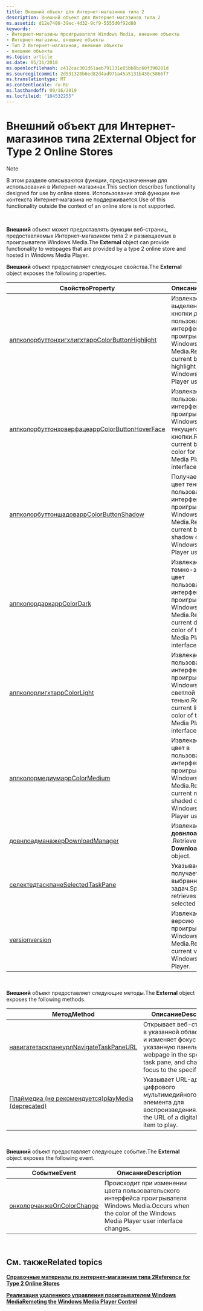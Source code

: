```yaml
---
title: Внешний объект для Интернет-магазинов типа 2
description: Внешний объект для Интернет-магазинов типа 2
ms.assetid: d12e7480-39ec-4d32-9cf9-5555d0f92d80
keywords:
- Интернет-магазины проигрывателя Windows Media, внешние объекты
- Интернет-магазины, внешние объекты
- Тип 2 Интернет-магазинов, внешние объекты
- внешние объекты
ms.topic: article
ms.date: 05/31/2018
ms.openlocfilehash: c412cac301d61aeb791131e85bb8bc60f390201d
ms.sourcegitcommit: 2d531328b6ed82d4ad971a45a5131b430c5866f7
ms.translationtype: MT
ms.contentlocale: ru-RU
ms.lasthandoff: 09/16/2019
ms.locfileid: "104532255"
---
```

# <a name="external-object-for-type-2-online-stores"></a><span data-ttu-id="f3f95-107">Внешний объект для Интернет-магазинов типа 2</span><span class="sxs-lookup"><span data-stu-id="f3f95-107">External Object for Type 2 Online Stores</span></span>

> [!Note]  
> <span data-ttu-id="f3f95-108">В этом разделе описываются функции, предназначенные для использования в Интернет-магазинах.</span><span class="sxs-lookup"><span data-stu-id="f3f95-108">This section describes functionality designed for use by online stores.</span></span> <span data-ttu-id="f3f95-109">Использование этой функции вне контекста Интернет-магазина не поддерживается.</span><span class="sxs-lookup"><span data-stu-id="f3f95-109">Use of this functionality outside the context of an online store is not supported.</span></span>

 

<span data-ttu-id="f3f95-110">**Внешний** объект может предоставлять функции веб-страниц, предоставляемых Интернет-магазином типа 2 и размещаемых в проигрывателе Windows Media.</span><span class="sxs-lookup"><span data-stu-id="f3f95-110">The **External** object can provide functionality to webpages that are provided by a type 2 online store and hosted in Windows Media Player.</span></span>

<span data-ttu-id="f3f95-111">**Внешний** объект предоставляет следующие свойства.</span><span class="sxs-lookup"><span data-stu-id="f3f95-111">The **External** object exposes the following properties.</span></span>



| <span data-ttu-id="f3f95-112">Свойство</span><span class="sxs-lookup"><span data-stu-id="f3f95-112">Property</span></span>                                                        | <span data-ttu-id="f3f95-113">Описание</span><span class="sxs-lookup"><span data-stu-id="f3f95-113">Description</span></span>                                                                               |
|-----------------------------------------------------------------|-------------------------------------------------------------------------------------------|
| [<span data-ttu-id="f3f95-114">аппколорбуттонхигхлигхт</span><span class="sxs-lookup"><span data-stu-id="f3f95-114">appColorButtonHighlight</span></span>](external-appcolorbuttonhighlight.md) | <span data-ttu-id="f3f95-115">Извлекает цвет выделения текущей кнопки для пользовательского интерфейса проигрывателя Windows Media.</span><span class="sxs-lookup"><span data-stu-id="f3f95-115">Retrieves the current button highlight color for the Windows Media Player user interface.</span></span> |
| [<span data-ttu-id="f3f95-116">аппколорбуттонховерфаце</span><span class="sxs-lookup"><span data-stu-id="f3f95-116">appColorButtonHoverFace</span></span>](external-appcolorbuttonhoverface.md) | <span data-ttu-id="f3f95-117">Извлекает цвет пользовательского интерфейса проигрывателя Windows Media для текущего нажатия кнопки.</span><span class="sxs-lookup"><span data-stu-id="f3f95-117">Retrieves the current button hover color for the Windows Media Player user interface.</span></span>     |
| [<span data-ttu-id="f3f95-118">аппколорбуттоншадов</span><span class="sxs-lookup"><span data-stu-id="f3f95-118">appColorButtonShadow</span></span>](external-appcolorbuttonshadow.md)       | <span data-ttu-id="f3f95-119">Получает текущий цвет тени для кнопки пользовательского интерфейса проигрывателя Windows Media.</span><span class="sxs-lookup"><span data-stu-id="f3f95-119">Retrieves the current button shadow color for the Windows Media Player user interface.</span></span>    |
| [<span data-ttu-id="f3f95-120">аппколордарк</span><span class="sxs-lookup"><span data-stu-id="f3f95-120">appColorDark</span></span>](external-appcolordark.md)                       | <span data-ttu-id="f3f95-121">Извлекает текущий темно-затененный цвет пользовательского интерфейса проигрывателя Windows Media.</span><span class="sxs-lookup"><span data-stu-id="f3f95-121">Retrieves the current dark shaded color of the Windows Media Player user interface.</span></span>       |
| [<span data-ttu-id="f3f95-122">аппколорлигхт</span><span class="sxs-lookup"><span data-stu-id="f3f95-122">appColorLight</span></span>](external-appcolorlight.md)                     | <span data-ttu-id="f3f95-123">Извлекает цвет пользовательского интерфейса проигрывателя Windows Media с светлой тенью.</span><span class="sxs-lookup"><span data-stu-id="f3f95-123">Retrieves the current light shaded color of the Windows Media Player user interface.</span></span>      |
| [<span data-ttu-id="f3f95-124">аппколормедиум</span><span class="sxs-lookup"><span data-stu-id="f3f95-124">appColorMedium</span></span>](external-appcolormedium.md)                   | <span data-ttu-id="f3f95-125">Извлекает текущий цвет в пользовательском интерфейсе проигрывателя Windows Media.</span><span class="sxs-lookup"><span data-stu-id="f3f95-125">Retrieves the current medium shaded color of the Windows Media Player user interface.</span></span>     |
| [<span data-ttu-id="f3f95-126">довнлоадманажер</span><span class="sxs-lookup"><span data-stu-id="f3f95-126">DownloadManager</span></span>](external-downloadmanager.md)                 | <span data-ttu-id="f3f95-127">Извлекает объект **довнлоадманажер** .</span><span class="sxs-lookup"><span data-stu-id="f3f95-127">Retrieves the **DownloadManager** object.</span></span>                                                 |
| [<span data-ttu-id="f3f95-128">селектедтаскпане</span><span class="sxs-lookup"><span data-stu-id="f3f95-128">SelectedTaskPane</span></span>](external-selectedtaskpane.md)               | <span data-ttu-id="f3f95-129">Указывает или получает текущую выбранную область задач.</span><span class="sxs-lookup"><span data-stu-id="f3f95-129">Specifies or retrieves the currently selected task pane.</span></span>                                  |
| [<span data-ttu-id="f3f95-130">version</span><span class="sxs-lookup"><span data-stu-id="f3f95-130">version</span></span>](external-version.md)                                 | <span data-ttu-id="f3f95-131">Извлекает текущую версию проигрывателя Windows Media.</span><span class="sxs-lookup"><span data-stu-id="f3f95-131">Retrieves the current version of Windows Media Player.</span></span>                                    |



 

<span data-ttu-id="f3f95-132">**Внешний** объект предоставляет следующие методы.</span><span class="sxs-lookup"><span data-stu-id="f3f95-132">The **External** object exposes the following methods.</span></span>



| <span data-ttu-id="f3f95-133">Метод</span><span class="sxs-lookup"><span data-stu-id="f3f95-133">Method</span></span>                                                  | <span data-ttu-id="f3f95-134">Описание</span><span class="sxs-lookup"><span data-stu-id="f3f95-134">Description</span></span>                                                                          |
|---------------------------------------------------------|--------------------------------------------------------------------------------------|
| [<span data-ttu-id="f3f95-135">навигатетаскпанеурл</span><span class="sxs-lookup"><span data-stu-id="f3f95-135">NavigateTaskPaneURL</span></span>](external-navigatetaskpaneurl.md) | <span data-ttu-id="f3f95-136">Открывает веб-страницу в указанной области задач и изменяет фокус на указанную панель.</span><span class="sxs-lookup"><span data-stu-id="f3f95-136">Opens a webpage in the specified task pane, and changes focus to the specified pane.</span></span> |
| [<span data-ttu-id="f3f95-137">Плаймедиа (не рекомендуется)</span><span class="sxs-lookup"><span data-stu-id="f3f95-137">playMedia (deprecated)</span></span>](external-playmedia.md)        | <span data-ttu-id="f3f95-138">Указывает URL-адрес цифрового мультимедийного элемента для воспроизведения.</span><span class="sxs-lookup"><span data-stu-id="f3f95-138">Specifies the URL of a digital media item to play.</span></span>                                   |



 

<span data-ttu-id="f3f95-139">**Внешний** объект предоставляет следующее событие.</span><span class="sxs-lookup"><span data-stu-id="f3f95-139">The **External** object exposes the following event.</span></span>



| <span data-ttu-id="f3f95-140">Событие</span><span class="sxs-lookup"><span data-stu-id="f3f95-140">Event</span></span>                                             | <span data-ttu-id="f3f95-141">Описание</span><span class="sxs-lookup"><span data-stu-id="f3f95-141">Description</span></span>                                                               |
|---------------------------------------------------|---------------------------------------------------------------------------|
| [<span data-ttu-id="f3f95-142">онколорчанже</span><span class="sxs-lookup"><span data-stu-id="f3f95-142">OnColorChange</span></span>](external-oncolorchange-event.md) | <span data-ttu-id="f3f95-143">Происходит при изменении цвета пользовательского интерфейса проигрывателя Windows Media.</span><span class="sxs-lookup"><span data-stu-id="f3f95-143">Occurs when the color of the Windows Media Player user interface changes.</span></span> |



 

## <a name="related-topics"></a><span data-ttu-id="f3f95-144">См. также</span><span class="sxs-lookup"><span data-stu-id="f3f95-144">Related topics</span></span>

<dl> <dt>

[<span data-ttu-id="f3f95-145">**Справочные материалы по интернет-магазинам типа 2**</span><span class="sxs-lookup"><span data-stu-id="f3f95-145">**Reference for Type 2 Online Stores**</span></span>](reference-for-type-2-online-stores.md)
</dt> <dt>

[<span data-ttu-id="f3f95-146">**Реализация удаленного управления проигрывателем Windows Media**</span><span class="sxs-lookup"><span data-stu-id="f3f95-146">**Remoting the Windows Media Player Control**</span></span>](remoting-the-windows-media-player-control.md)
</dt> </dl>

 

 




